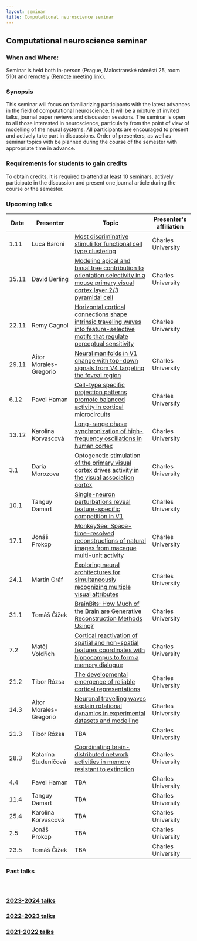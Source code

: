 ```yaml
---
layout: seminar
title: Computational neuroscience seminar
---
```


## Computational neuroscience seminar 

### When and Where: 

Seminar is held  both in-person (Prague, Malostranské náměstí 25, room 510) and remotely ([Remote meeting link](https://cuni-cz.zoom.us/j/95047534877)).

### Synopsis

This seminar will focus on familiarizing participants with the latest advances in the field of computational neuroscience. It will be a mixture of invited talks, journal paper reviews and discussion sessions. The seminar is open to all those interested in neuroscience, particularly from the point of view of modelling of the neural systems.
All participants are encouraged to present and actively take part in discussions. Order of presenters, as well as seminar topics with be planned during the course of the semester with appropriate time in advance.

### Requirements for students to gain credits

To obtain credits, it is required to attend at least 10 seminars, actively participate in the discussion and present one journal article during the course or the semester.

### Upcoming talks

|Date| Presenter | Topic  |  Presenter's affiliation |
|-------|---------------------------------|----|----| 
|1.11   | Luca Baroni | [Most discriminative stimuli for functional cell type clustering](https://www.ncbi.nlm.nih.gov/pmc/articles/PMC10980086/) | Charles University |
|15.11   | David Berling | [Modeling apical and basal tree contribution to orientation selectivity in a mouse primary visual cortex layer 2/3 pyramidal cell](https://elifesciences.org/articles/91627) | Charles University |
|22.11   | Remy Cagnol | [Horizontal cortical connections shape intrinsic traveling waves into feature-selective motifs that regulate perceptual sensitivity](https://www.cell.com/cell-reports/fulltext/S2211-1247(24)01058-1) | Charles University |
|29.11   | Aitor Morales-Gregorio | [Neural manifolds in V1 change with top-down signals from V4 targeting the foveal region](https://www.cell.com/cell-reports/fulltext/S2211-1247(24)00699-5) | Charles University |
|6.12   | Pavel Haman | [Cell-type specific projection patterns promote balanced activity in cortical microcircuits](https://doi.org/10.1101/2024.10.03.616539) | Charles University |
|13.12   | Karolína Korvascová |[Long-range phase synchronization of high-frequency oscillations in human cortex](https://www.nature.com/articles/s41467-020-18975-8) | Charles University |
|3.1  | Daria Morozova | [Optogenetic stimulation of the primary visual cortex drives activity in the visual association cortex](https://pubmed.ncbi.nlm.nih.gov/37397814/) | Charles University |
|10.1   | Tanguy Damart | [Single-neuron perturbations reveal feature-specific competition in V1](https://www.nature.com/articles/s41586-019-0997-6)| Charles University |
|17.1  | Jonáš Prokop | [MonkeySee: Space-time-resolved reconstructions of natural images from macaque multi-unit activity](https://openreview.net/pdf?id=OWwdlxwnFN) | Charles University |
|24.1   | Martin Gráf | [Exploring neural architectures for simultaneously recognizing multiple visual attributes](https://www.nature.com/articles/s41598-024-80679-6#Sec13) | Charles University |
|31.1   | Tomáš Čížek | [BrainBits: How Much of the Brain are Generative Reconstruction Methods Using?](https://arxiv.org/abs/2411.02783) | Charles University |
|7.2  | Matěj Voldřich | [Cortical reactivation of spatial and non-spatial features coordinates with hippocampus to form a memory dialogue](https://www.nature.com/articles/s41467-023-43254-7) | Charles University |
|21.2   | Tibor Rózsa | [The developmental emergence of reliable cortical representations](https://www.nature.com/articles/s41593-024-01857-3) | Charles University |
|14.3   | Aitor Morales-Gregorio | [Neuronal travelling waves explain rotational dynamics in experimental datasets and modelling](https://www.nature.com/articles/s41598-024-53907-2) | Charles University |
|21.3  | Tibor Rózsa | TBA | Charles University |
|28.3   | Katarína Studeničová | [Coordinating brain-distributed network activities in memory resistant to extinction](https://doi.org/10.1016/j.cell.2023.12.018) | Charles University |
|4.4  | Pavel Haman | TBA | Charles University |
|11.4  | Tanguy Damart | TBA | Charles University |
|25.4  | Karolína Korvascová | TBA | Charles University |
|2.5   | Jonáš Prokop | TBA | Charles University |
|23.5  | Tomáš Čížek  | TBA | Charles University |


### Past talks
<!-- 
|Date| Presenter |Topic  | Presenter's affiliation |
|----|---------- |------|-------------------------| -->

#### &nbsp;
### [2023-2024 talks](./compneuroseminar2023.html)
### [2022-2023 talks](./compneuroseminar2022.html)
### [2021-2022 talks](./compneuroseminar2021.html)
